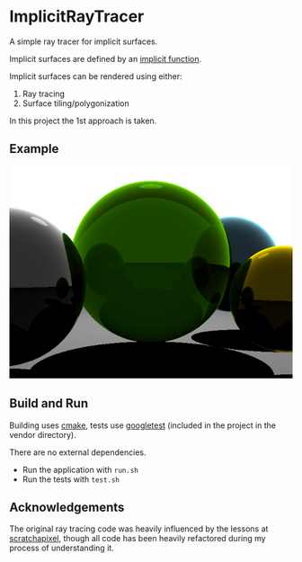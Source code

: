 ImplicitRayTracer
=================

A simple ray tracer for implicit surfaces.

Implicit surfaces are defined by an 
[implicit function](http://en.wikipedia.org/wiki/Implicit_function).

Implicit surfaces can be rendered using either:

1. Ray tracing
2. Surface tiling/polygonization

In this project the 1st approach is taken.

Example
-------
![Ray-traced spheres](/examples/spheres.png?raw=true "Ray-traced spheres")

Build and Run
-------------
Building uses [cmake](http://www.cmake.org/), 
tests use [googletest](https://code.google.com/p/googletest/) (included in the project
in the vendor directory).

There are no external dependencies.

* Run the application with ```run.sh```
* Run the tests with ```test.sh```

Acknowledgements
----------------
The original ray tracing code was heavily influenced by the lessons at
[scratchapixel](http://www.scratchapixel.com/lessons/3d-basic-lessons/lesson-1-writing-a-simple-raytracer/source-code/), though all code has been heavily refactored during
my process of understanding it.
